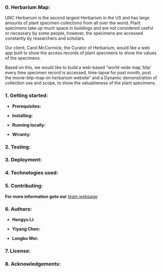 ### 0. Herbarium Map:
UNC Herbarium is the second largest Herbarium in the US and has large amounts of plant specimen collections from all over the world.  Plant specimens take up much space in   buildings and are not considered useful or necessary by some people, however, the specimens are accessed constantly by researchers and scholars. 

Our client, Carol McCormick, the Curator of Herbarium, would like a web app built to show the access records of plant specimens to show the values of the specimens. 

Based on this, we would like to build a web-based “world-wide map,‘blip’ every time specimen record is accessed, time-lapse for past month, post the movie-blip-map on herbarium website” and a Dynamic demonstration of collection use and scope, to show the valuableness of the plant specimens.

### 1. Getting started:

* **Prerequisites:**

* **Installing:** 

* **Running locally:**

* **Wrranty:**

### 2. Testing:

### 3. Deployment:

### 4. Technologies used:

### 5. Contributing:

**For more information goto our** [team webpage](https://tarheels.live/teamv/)

### 6. Authors:

* **Hongyu Li:**

* **Yiyang Chen:** 

* **Longbo Wei:** 

### 7. License:

### 8. Acknowledgements:
